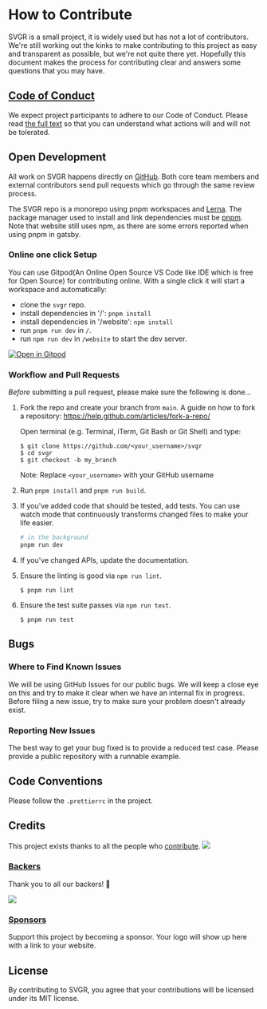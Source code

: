 # How to Contribute

SVGR is a small project, it is widely used but has not a lot of contributors. We're still working out the kinks to make contributing to this project as easy and transparent as possible, but we're not quite there yet. Hopefully this document makes the process for contributing clear and answers some questions that you may have.

## [Code of Conduct](https://github.com/gregberge/svgr/blob/master/CODE_OF_CONDUCT.md)

We expect project participants to adhere to our Code of Conduct. Please read [the full text](https://github.com/gregberge/svgr/blob/master/CODE_OF_CONDUCT.md) so that you can understand what actions will and will not be tolerated.

## Open Development

All work on SVGR happens directly on [GitHub](/). Both core team members and external contributors send pull requests which go through the same review process.

The SVGR repo is a monorepo using pnpm workspaces and [Lerna](https://lerna.js.org/docs/recipes/using-pnpm-with-lerna). The package manager used to install and link dependencies must be [pnpm](https://pnpm.io/). Note that website still uses npm, as there are some errors reported when using pnpm in gatsby.

### Online one click Setup

You can use Gitpod(An Online Open Source VS Code like IDE which is free for Open Source) for contributing online. With a single click it will start a workspace and automatically:

- clone the `svgr` repo.
- install dependencies in '/': `pnpm install`
- install dependencies in '/website': `npm install`
- run `pnpm run dev` in `/`.
- run `npm run dev` in `/website` to start the dev server.

[![Open in Gitpod](https://gitpod.io/button/open-in-gitpod.svg)](https://gitpod.io/from-referrer/)

### Workflow and Pull Requests

_Before_ submitting a pull request, please make sure the following is done…

1.  Fork the repo and create your branch from `main`. A guide on how to fork a repository: https://help.github.com/articles/fork-a-repo/

    Open terminal (e.g. Terminal, iTerm, Git Bash or Git Shell) and type:

    ```sh-session
    $ git clone https://github.com/<your_username>/svgr
    $ cd svgr
    $ git checkout -b my_branch
    ```

    Note: Replace `<your_username>` with your GitHub username

2.  Run `pnpm install` and `pnpm run build`.

3.  If you've added code that should be tested, add tests. You can use watch mode that continuously transforms changed files to make your life easier.

    ```sh
    # in the background
    pnpm run dev
    ```

4.  If you've changed APIs, update the documentation.

5.  Ensure the linting is good via `npm run lint`.

    ```sh-session
    $ pnpm run lint
    ```

6.  Ensure the test suite passes via `npm run test`.

    ```sh-session
    $ pnpm run test
    ```

## Bugs

### Where to Find Known Issues

We will be using GitHub Issues for our public bugs. We will keep a close eye on this and try to make it clear when we have an internal fix in progress. Before filing a new issue, try to make sure your problem doesn't already exist.

### Reporting New Issues

The best way to get your bug fixed is to provide a reduced test case. Please provide a public repository with a runnable example.

## Code Conventions

Please follow the `.prettierrc` in the project.

## Credits

This project exists thanks to all the people who [contribute](CONTRIBUTING.md). <a href="https://github.com/gregberge/svgr/graphs/contributors"><img src="https://opencollective.com/svgr/contributors.svg?width=890&button=false" /></a>

### [Backers](https://opencollective.com/svgr#backer)

Thank you to all our backers! 🙏

<a href="https://opencollective.com/svgr#backers" target="_blank"><img src="https://opencollective.com/svgr/backers.svg?width=890"></a>

### [Sponsors](https://opencollective.com/svgr#sponsor)

Support this project by becoming a sponsor. Your logo will show up here with a link to your website.

## License

By contributing to SVGR, you agree that your contributions will be licensed under its MIT license.
